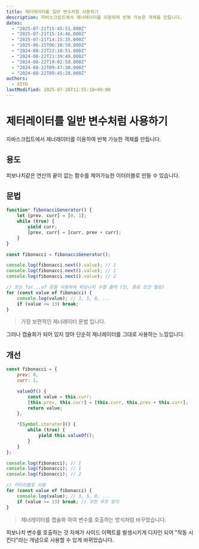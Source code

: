 ```yaml
---
title: 제터레이터를 일반 변수처럼 사용하기
description: 자바스크립트에서 제너레이터를 이용하여 반복 가능한 객체를 만듭니다.
dates:
  - "2025-07-21T15:45:51.000Z"
  - "2025-07-21T15:14:46.000Z"
  - "2025-07-21T14:15:35.000Z"
  - "2025-06-15T06:10:59.000Z"
  - "2024-08-22T22:18:51.000Z"
  - "2024-08-22T21:39:49.000Z"
  - "2024-08-22T19:02:50.000Z"
  - "2024-08-22T09:47:30.000Z"
  - "2024-08-22T09:45:28.000Z"
authors:
  - XIYO
lastModified: 2025-07-26T11:55:18+09:00
---
```

# 제터레이터를 일반 변수처럼 사용하기

자바스크립트에서 제너레이터를 이용하여 반복 가능한 객체를 만듭니다.

## 용도

피보나치같은 연산의 끝이 없는 함수를 제어가능한 이터러블로 만들 수 있습니다.

## 문법

```javascript
function* fibonacciGenerator() {
    let [prev, curr] = [0, 1];
    while (true) {
        yield curr;
        [prev, curr] = [curr, prev + curr];
    }
}

const fibonacci = fibonacciGenerator();

console.log(fibonacci.next().value); // 1
console.log(fibonacci.next().value); // 1
console.log(fibonacci.next().value); // 2

// 또는 for...of 문을 사용하여 피보나치 수열 출력 (단, 종료 조건 필요)
for (const value of fibonacci) {
    console.log(value); // 3, 5, 8, ...
    if (value >= 13) break;
}
```
> 가장 보편적인 제너레이터 문법 입니다.

그러나 캡슐화가 되어 있지 않아 단순히 제너레이터를 그대로 사용하는 느낌입니다.

## 개선

```javascript
const fibonacci = {
    prev: 0,
    curr: 1,

    valueOf() {
        const value = this.curr;
        [this.prev, this.curr] = [this.curr, this.prev + this.curr];
        return value;
    },

    *[Symbol.iterator]() {
        while (true) {
            yield this.valueOf();
        }
    }
};

console.log(fibonacci); // 1
console.log(fibonacci); // 1
console.log(fibonacci); // 2

// 이터러블로 사용
for (const value of fibonacci) {
    console.log(value); // 3, 5, 8, ...
    if (value >= 13) break; // 무한 루프 방지
}
```

> 제너레이터를 캡슐화 하여 변수를 호출하는 방식처럼 바꾸었습니다.

피보나치 변수를 호출하는 것 자체가 사이드 이펙트를 발생시키게 디자인 되어 "작동 시킨다"라는 개념으로 사용할 수 있게 바뀌었습니다.

